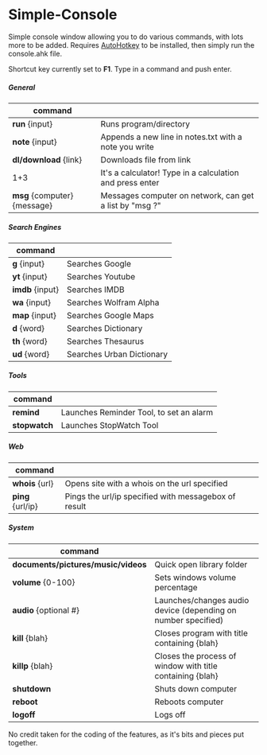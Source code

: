 # Simple-Console
Simple console window allowing you to do various commands, with lots more to be added.
Requires [AutoHotkey](http://www.autohotkey.com/) to be installed, then simply run the console.ahk file.

Shortcut key currently set to **F1**. Type in a command and push enter.

##### General
| command       | |
| ------------- |:-------------|
| **run** {input}	     | Runs program/directory |
| **note** {input}		| Appends a new line in notes.txt with a note you write |
| **dl/download** {link} | Downloads file from link |
| 1+3	     | It's a calculator! Type in a calculation and press enter |
| **msg** {computer} {message} | Messages computer on network, can get a list by "msg ?" |


##### Search Engines
| command       | |
| ------------- |:-------------|
| **g** {input} | Searches Google |
| **yt** {input} | Searches Youtube |
| **imdb** {input} | Searches IMDB |
| **wa** {input} | Searches Wolfram Alpha |
| **map** {input} | Searches Google Maps |
| **d** {word} | Searches Dictionary |
| **th** {word} | Searches Thesaurus |
| **ud** {word} | Searches Urban Dictionary |

##### Tools
| command       | |
| ------------- |:-------------|
| **remind** | Launches Reminder Tool, to set an alarm |
| **stopwatch** | Launches StopWatch Tool |

##### Web
| command       | |
| ------------- |:-------------|
| **whois** {url} | Opens site with a whois on the url specified |
| **ping** {url/ip} | Pings the url/ip specified with messagebox of result |

##### System
| command       | |
| ------------- |:-------------|
| **documents/pictures/music/videos** | Quick open library folder |
| **volume** {0-100} | Sets windows volume percentage |
| **audio** {optional #} | Launches/changes audio device (depending on number specified)
| **kill** {blah} | Closes program with title containing {blah} |
| **killp** {blah} | Closes the process of window with title containing {blah} |
| **shutdown** | Shuts down computer |
| **reboot** | Reboots computer |
| **logoff** | Logs off |

No credit taken for the coding of the features, as it's bits and pieces put together.